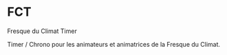 # FCT
Fresque du Climat Timer

Timer / Chrono pour les animateurs et animatrices de la Fresque du Climat.